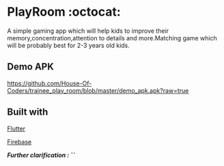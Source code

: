 # PlayRoom  :octocat:

A simple gaming app which will help kids to improve their memory,concentration,attention to details and more.Matching game which will be probably best for 2-3 years old kids.

## **Demo APK**

https://github.com/House-Of-Coders/trainee_play_room/blob/master/demo_apk.apk?raw=true 

## **Built with**

[Flutter]()

[Firebase]()


 ***Further clarification : ``***





